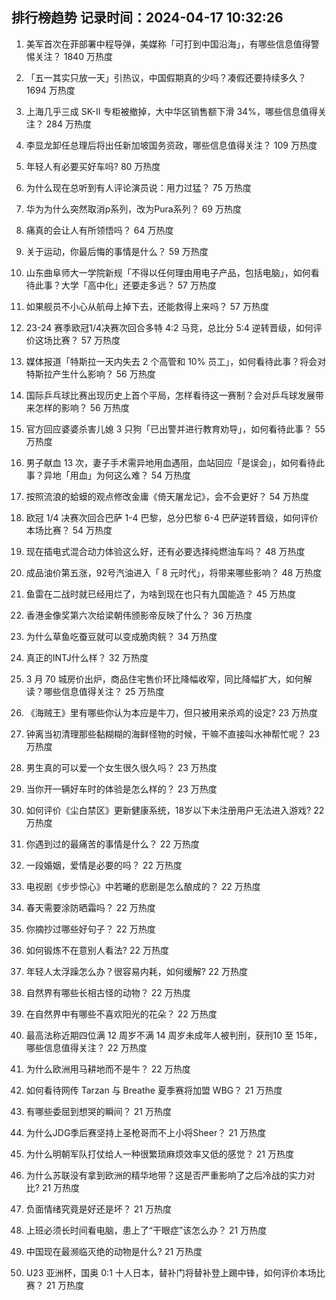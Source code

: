 
## 排行榜趋势 记录时间：2024-04-17 10:32:26
  
  1. 美军首次在菲部署中程导弹，美媒称「可打到中国沿海」，有哪些信息值得警惕关注？ 1840 万热度
    
  2. 「五一其实只放一天」引热议，中国假期真的少吗？凑假还要持续多久？ 1694 万热度
    
  3. 上海几乎三成 SK-II 专柜被撤掉，大中华区销售额下滑 34%，哪些信息值得关注？ 284 万热度
    
  4. 李显龙卸任总理后将出任新加坡国务资政，哪些信息值得关注？ 109 万热度
    
  5. 年轻人有必要买好车吗? 80 万热度
    
  6. 为什么现在总听到有人评论演员说：用力过猛？ 75 万热度
    
  7. 华为为什么突然取消p系列，改为Pura系列？ 69 万热度
    
  8. 痛真的会让人有所领悟吗？ 64 万热度
    
  9. 关于运动，你最后悔的事情是什么？ 59 万热度
    
  10. 山东曲阜师大一学院新规「不得以任何理由用电子产品，包括电脑」，如何看待此事？大学「高中化」还要走多远？ 57 万热度
    
  11. 如果舰员不小心从航母上掉下去，还能救得上来吗？ 57 万热度
    
  12. 23-24 赛季欧冠1/4决赛次回合多特 4:2 马竞，总比分 5:4 逆转晋级，如何评价这场比赛？ 57 万热度
    
  13. 媒体报道「特斯拉一天内失去 2 个高管和 10% 员工」，如何看待此事？将会对特斯拉产生什么影响？ 56 万热度
    
  14. 国际乒乓球比赛出现历史上首个平局，怎样看待这一赛制？会对乒乓球发展带来怎样的影响？ 56 万热度
    
  15. 官方回应婆婆杀害儿媳 3 只狗「已出警并进行教育劝导」，如何看待此事？ 55 万热度
    
  16. 男子献血 13 次，妻子手术需异地用血遇阻，血站回应「是误会」，如何看待此事？异地「用血」为何这么难？ 54 万热度
    
  17. 按照流浪的蛤蟆的观点修改金庸《倚天屠龙记》，会不会更好？ 54 万热度
    
  18. 欧冠 1/4 决赛次回合巴萨 1-4 巴黎，总分巴黎 6-4 巴萨逆转晋级，如何评价本场比赛？ 54 万热度
    
  19. 现在插电式混合动力体验这么好，还有必要选择纯燃油车吗？ 48 万热度
    
  20. 成品油价第五涨，92号汽油进入「 8 元时代」，将带来哪些影响？ 48 万热度
    
  21. 鱼雷在二战时就已经用烂了，为啥到现在也只有九国能造？ 45 万热度
    
  22. 香港金像奖第六次给梁朝伟颁影帝反映了什么？ 36 万热度
    
  23. 为什么草鱼吃蚕豆就可以变成脆肉鲩？ 34 万热度
    
  24. 真正的INTJ什么样？ 32 万热度
    
  25. 3 月 70 城房价出炉，商品住宅售价环比降幅收窄，同比降幅扩大，如何解读？哪些信息值得关注？ 25 万热度
    
  26. 《海贼王》里有哪些你认为本应是牛刀，但只被用来杀鸡的设定? 23 万热度
    
  27. 钟离当初清理那些黏糊糊的海鲜怪物的时候，干嘛不直接叫水神帮忙呢？ 23 万热度
    
  28. 男生真的可以爱一个女生很久很久吗？ 23 万热度
    
  29. 当你开一辆好车时的体验是怎么样的？ 23 万热度
    
  30. 如何评价《尘白禁区》更新健康系统，18岁以下未注册用户无法进入游戏? 22 万热度
    
  31. 你遇到过的最痛苦的事情是什么？ 22 万热度
    
  32. 一段婚姻，爱情是必要的吗？ 22 万热度
    
  33. 电视剧《步步惊心》中若曦的悲剧是怎么酿成的？ 22 万热度
    
  34. 春天需要涂防晒霜吗？ 22 万热度
    
  35. 你摘抄过哪些好句子？ 22 万热度
    
  36. 如何锻炼不在意别人看法? 22 万热度
    
  37. 年轻人太浮躁怎么办？很容易内耗，如何缓解? 22 万热度
    
  38. 自然界有哪些长相古怪的动物？ 22 万热度
    
  39. 在自然界中有哪些不喜欢阳光的花朵？ 22 万热度
    
  40. 最高法称近期四位满 12 周岁不满 14 周岁未成年人被判刑，获刑10 至 15年，哪些信息值得关注？ 22 万热度
    
  41. 为什么欧洲用马耕地而不是牛？ 22 万热度
    
  42. 如何看待网传 Tarzan 与 Breathe 夏季赛将加盟 WBG？ 21 万热度
    
  43. 有哪些委屈到想哭的瞬间？ 21 万热度
    
  44. 为什么JDG季后赛坚持上圣枪哥而不上小将Sheer？ 21 万热度
    
  45. 为什么明朝军队打仗给人一种很繁琐麻烦效率又低的感觉？ 21 万热度
    
  46. 为什么苏联没有拿到欧洲的精华地带？这是否严重影响了之后冷战的实力对比? 21 万热度
    
  47. 负面情绪究竟是好还是坏？ 21 万热度
    
  48. 上班必须长时间看电脑，患上了“干眼症”该怎么办？ 21 万热度
    
  49. 中国现在最濒临灭绝的动物是什么? 21 万热度
    
  50. U23 亚洲杯，国奥 0:1 十人日本，替补门将替补登上踢中锋，如何评价本场比赛？ 21 万热度
    